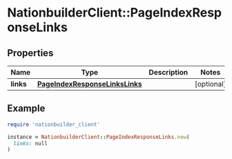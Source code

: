 # NationbuilderClient::PageIndexResponseLinks

## Properties

| Name | Type | Description | Notes |
| ---- | ---- | ----------- | ----- |
| **links** | [**PageIndexResponseLinksLinks**](PageIndexResponseLinksLinks.md) |  | [optional] |

## Example

```ruby
require 'nationbuilder_client'

instance = NationbuilderClient::PageIndexResponseLinks.new(
  links: null
)
```

